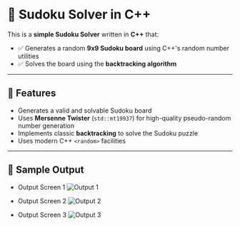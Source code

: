 # 🔢 Sudoku Solver in C++

This is a **simple Sudoku Solver** written in **C++** that:
- ✅ Generates a random **9x9 Sudoku board** using C++'s random number utilities
- ✅ Solves the board using the **backtracking algorithm**

---

## 🧠 Features

- Generates a valid and solvable Sudoku board
- Uses **Mersenne Twister** (`std::mt19937`) for high-quality pseudo-random number generation
- Implements classic **backtracking** to solve the Sudoku puzzle
- Uses modern C++ `<random>` facilities

---

## 📸 Sample Output
* Output Screen 1 
![Output 1](https://github.com/CircuitFae/SudokuSolver/blob/main/images/Output1.png)




* Output Screen 2 
![Output 2](https://github.com/CircuitFae/SudokuSolver/blob/main/images/Output2.png)




* Output Screen 3 
![Output 3](https://github.com/CircuitFae/SudokuSolver/blob/main/images/Output3.png)
